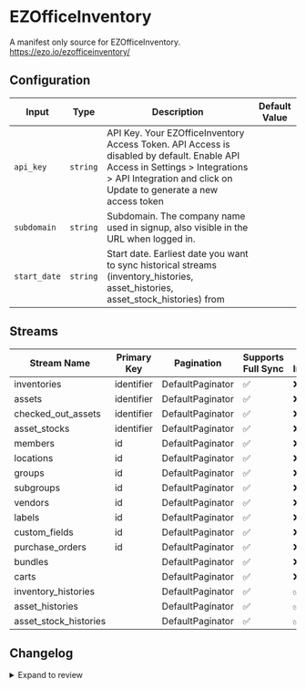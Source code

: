 # EZOfficeInventory
A manifest only source for EZOfficeInventory. https://ezo.io/ezofficeinventory/

## Configuration

| Input | Type | Description | Default Value |
|-------|------|-------------|---------------|
| `api_key` | `string` | API Key. Your EZOfficeInventory Access Token. API Access is disabled by default. Enable API Access in Settings &gt; Integrations &gt; API Integration and click on Update to generate a new access token |  |
| `subdomain` | `string` | Subdomain. The company name used in signup, also visible in the URL when logged in. |  |
| `start_date` | `string` | Start date. Earliest date you want to sync historical streams (inventory_histories, asset_histories, asset_stock_histories) from |  |

## Streams
| Stream Name | Primary Key | Pagination | Supports Full Sync | Supports Incremental |
|-------------|-------------|------------|---------------------|----------------------|
| inventories | identifier | DefaultPaginator | ✅ |  ❌  |
| assets | identifier | DefaultPaginator | ✅ |  ❌  |
| checked_out_assets | identifier | DefaultPaginator | ✅ |  ❌  |
| asset_stocks | identifier | DefaultPaginator | ✅ |  ❌  |
| members | id | DefaultPaginator | ✅ |  ❌  |
| locations | id | DefaultPaginator | ✅ |  ❌  |
| groups | id | DefaultPaginator | ✅ |  ❌  |
| subgroups | id | DefaultPaginator | ✅ |  ❌  |
| vendors | id | DefaultPaginator | ✅ |  ❌  |
| labels | id | DefaultPaginator | ✅ |  ❌  |
| custom_fields | id | DefaultPaginator | ✅ |  ❌  |
| purchase_orders | id | DefaultPaginator | ✅ |  ❌  |
| bundles |  | DefaultPaginator | ✅ |  ❌  |
| carts |  | DefaultPaginator | ✅ |  ❌  |
| inventory_histories |  | DefaultPaginator | ✅ |  ✅  |
| asset_histories |  | DefaultPaginator | ✅ |  ✅  |
| asset_stock_histories |  | DefaultPaginator | ✅ |  ✅  |

## Changelog

<details>
  <summary>Expand to review</summary>

| Version | Date       | Pull Request                                             | Subject                                                                                   |
|---------|------------|----------------------------------------------------------|-------------------------------------------------------------------------------------------|
| 0.0.33 | 2025-08-23 | [65297](https://github.com/airbytehq/airbyte/pull/65297) | Update dependencies |
| 0.0.32 | 2025-08-09 | [64709](https://github.com/airbytehq/airbyte/pull/64709) | Update dependencies |
| 0.0.31 | 2025-08-02 | [63976](https://github.com/airbytehq/airbyte/pull/63976) | Update dependencies |
| 0.0.30 | 2025-07-19 | [63544](https://github.com/airbytehq/airbyte/pull/63544) | Update dependencies |
| 0.0.29 | 2025-07-12 | [63020](https://github.com/airbytehq/airbyte/pull/63020) | Update dependencies |
| 0.0.28 | 2025-07-05 | [62763](https://github.com/airbytehq/airbyte/pull/62763) | Update dependencies |
| 0.0.27 | 2025-06-28 | [62355](https://github.com/airbytehq/airbyte/pull/62355) | Update dependencies |
| 0.0.26 | 2025-06-21 | [61943](https://github.com/airbytehq/airbyte/pull/61943) | Update dependencies |
| 0.0.25 | 2025-06-14 | [61235](https://github.com/airbytehq/airbyte/pull/61235) | Update dependencies |
| 0.0.24 | 2025-05-24 | [60380](https://github.com/airbytehq/airbyte/pull/60380) | Update dependencies |
| 0.0.23 | 2025-05-10 | [59943](https://github.com/airbytehq/airbyte/pull/59943) | Update dependencies |
| 0.0.22 | 2025-05-03 | [58867](https://github.com/airbytehq/airbyte/pull/58867) | Update dependencies |
| 0.0.21 | 2025-04-19 | [58368](https://github.com/airbytehq/airbyte/pull/58368) | Update dependencies |
| 0.0.20 | 2025-04-12 | [57789](https://github.com/airbytehq/airbyte/pull/57789) | Update dependencies |
| 0.0.19 | 2025-04-05 | [57228](https://github.com/airbytehq/airbyte/pull/57228) | Update dependencies |
| 0.0.18 | 2025-03-29 | [56512](https://github.com/airbytehq/airbyte/pull/56512) | Update dependencies |
| 0.0.17 | 2025-03-22 | [55341](https://github.com/airbytehq/airbyte/pull/55341) | Update dependencies |
| 0.0.16 | 2025-03-01 | [54958](https://github.com/airbytehq/airbyte/pull/54958) | Update dependencies |
| 0.0.15 | 2025-02-22 | [54399](https://github.com/airbytehq/airbyte/pull/54399) | Update dependencies |
| 0.0.14 | 2025-02-15 | [53709](https://github.com/airbytehq/airbyte/pull/53709) | Update dependencies |
| 0.0.13 | 2025-02-08 | [53316](https://github.com/airbytehq/airbyte/pull/53316) | Update dependencies |
| 0.0.12 | 2025-02-01 | [52805](https://github.com/airbytehq/airbyte/pull/52805) | Update dependencies |
| 0.0.11 | 2025-01-25 | [51698](https://github.com/airbytehq/airbyte/pull/51698) | Update dependencies |
| 0.0.10 | 2025-01-11 | [51095](https://github.com/airbytehq/airbyte/pull/51095) | Update dependencies |
| 0.0.9 | 2024-12-28 | [50580](https://github.com/airbytehq/airbyte/pull/50580) | Update dependencies |
| 0.0.8 | 2024-12-21 | [50054](https://github.com/airbytehq/airbyte/pull/50054) | Update dependencies |
| 0.0.7 | 2024-12-14 | [49506](https://github.com/airbytehq/airbyte/pull/49506) | Update dependencies |
| 0.0.6 | 2024-12-12 | [49164](https://github.com/airbytehq/airbyte/pull/49164) | Update dependencies |
| 0.0.5 | 2024-12-11 | [48932](https://github.com/airbytehq/airbyte/pull/48932) | Starting with this version, the Docker image is now rootless. Please note that this and future versions will not be compatible with Airbyte versions earlier than 0.64 |
| 0.0.4 | 2024-11-04 | [48180](https://github.com/airbytehq/airbyte/pull/48180) | Update dependencies |
| 0.0.3 | 2024-10-29 | [47913](https://github.com/airbytehq/airbyte/pull/47913) | Update dependencies |
| 0.0.2 | 2024-10-28 | [47535](https://github.com/airbytehq/airbyte/pull/47535) | Update dependencies |
| 0.0.1 | 2024-09-15 | [45590](https://github.com/airbytehq/airbyte/pull/45590) | Initial release by [@pabloescoder](https://github.com/pabloescoder) via Connector Builder |

</details>
